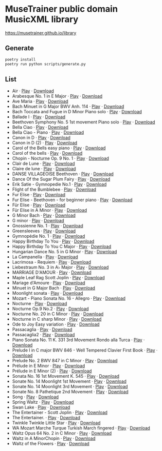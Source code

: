 
# MuseTrainer public domain MusicXML library


https://musetrainer.github.io/library


## Generate

```sh
poetry install
poetry run python scripts/generate.py
```

## List


- Air &middot; [Play](https://musetrainer.github.io/#/play?file=https%3A//musetrainer.github.io/library/scores/J._S._Bach_-_Air_on_the_G_String_Piano_arrangement.mxl) &middot; [Download](https://musetrainer.github.io/library/scores/J._S._Bach_-_Air_on_the_G_String_Piano_arrangement.mxl)
- Arabesque No. 1 in E Major &middot; [Play](https://musetrainer.github.io/#/play?file=https%3A//musetrainer.github.io/library/scores/Arabesque_L._66_No._1_in_E_Major.mxl) &middot; [Download](https://musetrainer.github.io/library/scores/Arabesque_L._66_No._1_in_E_Major.mxl)
- Ave Maria &middot; [Play](https://musetrainer.github.io/#/play?file=https%3A//musetrainer.github.io/library/scores/Ave_Maria_D839_-_Schubert_-_Solo_Piano_Arrg..mxl) &middot; [Download](https://musetrainer.github.io/library/scores/Ave_Maria_D839_-_Schubert_-_Solo_Piano_Arrg..mxl)
- Bach Minuet in G Major BWV Anh. 114 &middot; [Play](https://musetrainer.github.io/#/play?file=https%3A//musetrainer.github.io/library/scores/Bach_Minuet_in_G_Major_BWV_Anh._114.mxl) &middot; [Download](https://musetrainer.github.io/library/scores/Bach_Minuet_in_G_Major_BWV_Anh._114.mxl)
- Bach Toccata and Fugue in D Minor Piano solo &middot; [Play](https://musetrainer.github.io/#/play?file=https%3A//musetrainer.github.io/library/scores/Bach_Toccata_and_Fugue_in_D_Minor_Piano_solo.mxl) &middot; [Download](https://musetrainer.github.io/library/scores/Bach_Toccata_and_Fugue_in_D_Minor_Piano_solo.mxl)
- Ballade I &middot; [Play](https://musetrainer.github.io/#/play?file=https%3A//musetrainer.github.io/library/scores/Chopin_-_Ballade_no._1_in_G_minor_Op._23.mxl) &middot; [Download](https://musetrainer.github.io/library/scores/Chopin_-_Ballade_no._1_in_G_minor_Op._23.mxl)
- Beethoven Symphony No. 5 1st movement Piano solo &middot; [Play](https://musetrainer.github.io/#/play?file=https%3A//musetrainer.github.io/library/scores/Beethoven_Symphony_No._5_1st_movement_Piano_solo.mxl) &middot; [Download](https://musetrainer.github.io/library/scores/Beethoven_Symphony_No._5_1st_movement_Piano_solo.mxl)
- Bella Ciao &middot; [Play](https://musetrainer.github.io/#/play?file=https%3A//musetrainer.github.io/library/scores/Bella_Ciao_-_La_Casa_de_Papel.mxl) &middot; [Download](https://musetrainer.github.io/library/scores/Bella_Ciao_-_La_Casa_de_Papel.mxl)
- Bella Ciao - Piano &middot; [Play](https://musetrainer.github.io/#/play?file=https%3A//musetrainer.github.io/library/scores/Bella_Ciao.mxl) &middot; [Download](https://musetrainer.github.io/library/scores/Bella_Ciao.mxl)
- Canon in D &middot; [Play](https://musetrainer.github.io/#/play?file=https%3A//musetrainer.github.io/library/scores/Canon_in_D.mxl) &middot; [Download](https://musetrainer.github.io/library/scores/Canon_in_D.mxl)
- Canon in D (2) &middot; [Play](https://musetrainer.github.io/#/play?file=https%3A//musetrainer.github.io/library/scores/Canon_in_D_easy.mxl) &middot; [Download](https://musetrainer.github.io/library/scores/Canon_in_D_easy.mxl)
- Carol of the Bells easy piano &middot; [Play](https://musetrainer.github.io/#/play?file=https%3A//musetrainer.github.io/library/scores/Carol_of_the_Bells_easy_piano.mxl) &middot; [Download](https://musetrainer.github.io/library/scores/Carol_of_the_Bells_easy_piano.mxl)
- Carol of the bells &middot; [Play](https://musetrainer.github.io/#/play?file=https%3A//musetrainer.github.io/library/scores/Carol_of_the_Bells.mxl) &middot; [Download](https://musetrainer.github.io/library/scores/Carol_of_the_Bells.mxl)
- Chopin - Nocturne Op. 9 No. 1 &middot; [Play](https://musetrainer.github.io/#/play?file=https%3A//musetrainer.github.io/library/scores/Chopin_-_Nocturne_Op._9_No._1.mxl) &middot; [Download](https://musetrainer.github.io/library/scores/Chopin_-_Nocturne_Op._9_No._1.mxl)
- Clair de Lune &middot; [Play](https://musetrainer.github.io/#/play?file=https%3A//musetrainer.github.io/library/scores/Clair_de_Lune__Debussy.mxl) &middot; [Download](https://musetrainer.github.io/library/scores/Clair_de_Lune__Debussy.mxl)
- Claire de lune &middot; [Play](https://musetrainer.github.io/#/play?file=https%3A//musetrainer.github.io/library/scores/Clair_de_lune_-_Claude_Debussy.mxl) &middot; [Download](https://musetrainer.github.io/library/scores/Clair_de_lune_-_Claude_Debussy.mxl)
- DANSE VILLAGEOISE Beethoven &middot; [Play](https://musetrainer.github.io/#/play?file=https%3A//musetrainer.github.io/library/scores/DANSE_VILLAGEOISE_Beethoven.mxl) &middot; [Download](https://musetrainer.github.io/library/scores/DANSE_VILLAGEOISE_Beethoven.mxl)
- Dance Of the Sugar Plum Fairy &middot; [Play](https://musetrainer.github.io/#/play?file=https%3A//musetrainer.github.io/library/scores/Dance_of_the_sugar_plum_fairy.mxl) &middot; [Download](https://musetrainer.github.io/library/scores/Dance_of_the_sugar_plum_fairy.mxl)
- Erik Satie - Gymnopedie No.1 &middot; [Play](https://musetrainer.github.io/#/play?file=https%3A//musetrainer.github.io/library/scores/Erik_Satie_-_Gymnopedie_No.1.mxl) &middot; [Download](https://musetrainer.github.io/library/scores/Erik_Satie_-_Gymnopedie_No.1.mxl)
- Flight of the Bumblebee &middot; [Play](https://musetrainer.github.io/#/play?file=https%3A//musetrainer.github.io/library/scores/Flight_of_the_Bumblebee.mxl) &middot; [Download](https://musetrainer.github.io/library/scores/Flight_of_the_Bumblebee.mxl)
- Fur Elise &middot; [Play](https://musetrainer.github.io/#/play?file=https%3A//musetrainer.github.io/library/scores/Fur_Elise_Easy_Piano.mxl) &middot; [Download](https://musetrainer.github.io/library/scores/Fur_Elise_Easy_Piano.mxl)
- Fur Elise - Beethoven - for beginner piano &middot; [Play](https://musetrainer.github.io/#/play?file=https%3A//musetrainer.github.io/library/scores/Fur_Elise_-_Beethoven_-_for_beginner_piano.mxl) &middot; [Download](https://musetrainer.github.io/library/scores/Fur_Elise_-_Beethoven_-_for_beginner_piano.mxl)
- Für Elise &middot; [Play](https://musetrainer.github.io/#/play?file=https%3A//musetrainer.github.io/library/scores/Fur_Elise_fingered.mxl) &middot; [Download](https://musetrainer.github.io/library/scores/Fur_Elise_fingered.mxl)
- Für Elise in A Minor &middot; [Play](https://musetrainer.github.io/#/play?file=https%3A//musetrainer.github.io/library/scores/Fur_Elise.mxl) &middot; [Download](https://musetrainer.github.io/library/scores/Fur_Elise.mxl)
- G Minor Bach &middot; [Play](https://musetrainer.github.io/#/play?file=https%3A//musetrainer.github.io/library/scores/G_Minor_Bach_Original.mxl) &middot; [Download](https://musetrainer.github.io/library/scores/G_Minor_Bach_Original.mxl)
- G minor  &middot; [Play](https://musetrainer.github.io/#/play?file=https%3A//musetrainer.github.io/library/scores/G_Minor_Bach.mxl) &middot; [Download](https://musetrainer.github.io/library/scores/G_Minor_Bach.mxl)
- Gnossienne No. 1 &middot; [Play](https://musetrainer.github.io/#/play?file=https%3A//musetrainer.github.io/library/scores/Gnossienne_No._1.mxl) &middot; [Download](https://musetrainer.github.io/library/scores/Gnossienne_No._1.mxl)
- Greensleeves &middot; [Play](https://musetrainer.github.io/#/play?file=https%3A//musetrainer.github.io/library/scores/Greensleeves_for_Piano_easy_and_beautiful.mxl) &middot; [Download](https://musetrainer.github.io/library/scores/Greensleeves_for_Piano_easy_and_beautiful.mxl)
- Gymnopédie No. 1 &middot; [Play](https://musetrainer.github.io/#/play?file=https%3A//musetrainer.github.io/library/scores/Gymnopdie_No._1__Satie.mxl) &middot; [Download](https://musetrainer.github.io/library/scores/Gymnopdie_No._1__Satie.mxl)
- Happy Birthday To You &middot; [Play](https://musetrainer.github.io/#/play?file=https%3A//musetrainer.github.io/library/scores/Happy_Birthday_To_You_Piano.mxl) &middot; [Download](https://musetrainer.github.io/library/scores/Happy_Birthday_To_You_Piano.mxl)
- Happy Birthday To You C Major &middot; [Play](https://musetrainer.github.io/#/play?file=https%3A//musetrainer.github.io/library/scores/Happy_Birthday_To_You_C_Major.mxl) &middot; [Download](https://musetrainer.github.io/library/scores/Happy_Birthday_To_You_C_Major.mxl)
- Hungarian Dance No. 5 in G Minor &middot; [Play](https://musetrainer.github.io/#/play?file=https%3A//musetrainer.github.io/library/scores/Hungarian_Dance_No_5_in_G_Minor.mxl) &middot; [Download](https://musetrainer.github.io/library/scores/Hungarian_Dance_No_5_in_G_Minor.mxl)
- La Campanella &middot; [Play](https://musetrainer.github.io/#/play?file=https%3A//musetrainer.github.io/library/scores/La_Campanella_-_Grandes_Etudes_de_Paganini_No._3_-_Franz_Liszt.mxl) &middot; [Download](https://musetrainer.github.io/library/scores/La_Campanella_-_Grandes_Etudes_de_Paganini_No._3_-_Franz_Liszt.mxl)
- Lacrimosa - Requiem &middot; [Play](https://musetrainer.github.io/#/play?file=https%3A//musetrainer.github.io/library/scores/Lacrimosa_-_Requiem.mxl) &middot; [Download](https://musetrainer.github.io/library/scores/Lacrimosa_-_Requiem.mxl)
- Liebestraum No. 3 in A♭ Major &middot; [Play](https://musetrainer.github.io/#/play?file=https%3A//musetrainer.github.io/library/scores/Liebestraum_No._3_in_A_Major.mxl) &middot; [Download](https://musetrainer.github.io/library/scores/Liebestraum_No._3_in_A_Major.mxl)
- MARRIAGE D'AMOUR &middot; [Play](https://musetrainer.github.io/#/play?file=https%3A//musetrainer.github.io/library/scores/Chopin_-_Spring_Waltz.mxl) &middot; [Download](https://musetrainer.github.io/library/scores/Chopin_-_Spring_Waltz.mxl)
- Maple Leaf Rag Scott Joplin &middot; [Play](https://musetrainer.github.io/#/play?file=https%3A//musetrainer.github.io/library/scores/Maple_Leaf_Rag_Scott_Joplin.mxl) &middot; [Download](https://musetrainer.github.io/library/scores/Maple_Leaf_Rag_Scott_Joplin.mxl)
- Mariage d'Amoure &middot; [Play](https://musetrainer.github.io/#/play?file=https%3A//musetrainer.github.io/library/scores/Mariage_dAmour.mxl) &middot; [Download](https://musetrainer.github.io/library/scores/Mariage_dAmour.mxl)
- Minuet in G Major Bach &middot; [Play](https://musetrainer.github.io/#/play?file=https%3A//musetrainer.github.io/library/scores/Minuet_in_G_Major_Bach.mxl) &middot; [Download](https://musetrainer.github.io/library/scores/Minuet_in_G_Major_Bach.mxl)
- Moonlight sonata &middot; [Play](https://musetrainer.github.io/#/play?file=https%3A//musetrainer.github.io/library/scores/moonlight_sonata_3rd_movement.mxl) &middot; [Download](https://musetrainer.github.io/library/scores/moonlight_sonata_3rd_movement.mxl)
- Mozart - Piano Sonata No. 16 - Allegro &middot; [Play](https://musetrainer.github.io/#/play?file=https%3A//musetrainer.github.io/library/scores/Mozart_-_Piano_Sonata_No._16_-_Allegro.mxl) &middot; [Download](https://musetrainer.github.io/library/scores/Mozart_-_Piano_Sonata_No._16_-_Allegro.mxl)
- Nocturne &middot; [Play](https://musetrainer.github.io/#/play?file=https%3A//musetrainer.github.io/library/scores/Nocturne_in_E-flat_Major_Op._9_No._2_Easy.mxl) &middot; [Download](https://musetrainer.github.io/library/scores/Nocturne_in_E-flat_Major_Op._9_No._2_Easy.mxl)
- Nocturne  Op.9  No.2 &middot; [Play](https://musetrainer.github.io/#/play?file=https%3A//musetrainer.github.io/library/scores/Chopin_-_Nocturne_Op_9_No_2_E_Flat_Major.mxl) &middot; [Download](https://musetrainer.github.io/library/scores/Chopin_-_Nocturne_Op_9_No_2_E_Flat_Major.mxl)
- Nocturne No. 20 in C Minor &middot; [Play](https://musetrainer.github.io/#/play?file=https%3A//musetrainer.github.io/library/scores/Nocturne_No._20_in_C_Minor.mxl) &middot; [Download](https://musetrainer.github.io/library/scores/Nocturne_No._20_in_C_Minor.mxl)
- Nocturne in C sharp Minor &middot; [Play](https://musetrainer.github.io/#/play?file=https%3A//musetrainer.github.io/library/scores/Nocturne_in_C_sharp_Minor.mxl) &middot; [Download](https://musetrainer.github.io/library/scores/Nocturne_in_C_sharp_Minor.mxl)
- Ode to Joy Easy variation &middot; [Play](https://musetrainer.github.io/#/play?file=https%3A//musetrainer.github.io/library/scores/Ode_to_Joy_Easy_variation.mxl) &middot; [Download](https://musetrainer.github.io/library/scores/Ode_to_Joy_Easy_variation.mxl)
- Passacaglia &middot; [Play](https://musetrainer.github.io/#/play?file=https%3A//musetrainer.github.io/library/scores/Passacaglia.mxl) &middot; [Download](https://musetrainer.github.io/library/scores/Passacaglia.mxl)
- Passacaglia2 &middot; [Play](https://musetrainer.github.io/#/play?file=https%3A//musetrainer.github.io/library/scores/Passacaglia2.mxl) &middot; [Download](https://musetrainer.github.io/library/scores/Passacaglia2.mxl)
- Piano Sonata No. 11 K. 331 3rd Movement Rondo alla Turca &middot; [Play](https://musetrainer.github.io/#/play?file=https%3A//musetrainer.github.io/library/scores/Piano_Sonata_No._11_K._331_3rd_Movement_Rondo_alla_Turca.mxl) &middot; [Download](https://musetrainer.github.io/library/scores/Piano_Sonata_No._11_K._331_3rd_Movement_Rondo_alla_Turca.mxl)
- Prelude I in C major BWV 846 - Well Tempered Clavier First Book &middot; [Play](https://musetrainer.github.io/#/play?file=https%3A//musetrainer.github.io/library/scores/Prelude_I_in_C_major_BWV_846_-_Well_Tempered_Clavier_First_Book.mxl) &middot; [Download](https://musetrainer.github.io/library/scores/Prelude_I_in_C_major_BWV_846_-_Well_Tempered_Clavier_First_Book.mxl)
- Prelude No. 2 BWV 847 in C Minor &middot; [Play](https://musetrainer.github.io/#/play?file=https%3A//musetrainer.github.io/library/scores/Prelude_No._2_BWV_847_in_C_Minor.mxl) &middot; [Download](https://musetrainer.github.io/library/scores/Prelude_No._2_BWV_847_in_C_Minor.mxl)
- Prélude in E Minor &middot; [Play](https://musetrainer.github.io/#/play?file=https%3A//musetrainer.github.io/library/scores/Prlude_Opus_28_No._4_in_E_Minor__Chopin.mxl) &middot; [Download](https://musetrainer.github.io/library/scores/Prlude_Opus_28_No._4_in_E_Minor__Chopin.mxl)
- Prélude in E Minor (2) &middot; [Play](https://musetrainer.github.io/#/play?file=https%3A//musetrainer.github.io/library/scores/Prlude_No._4_in_E_Minor_Op._28_-_Frdric_Chopin.mxl) &middot; [Download](https://musetrainer.github.io/library/scores/Prlude_No._4_in_E_Minor_Op._28_-_Frdric_Chopin.mxl)
- Sonata No. 16 1st Movement K. 545 &middot; [Play](https://musetrainer.github.io/#/play?file=https%3A//musetrainer.github.io/library/scores/Sonata_No._16_1st_Movement_K._545.mxl) &middot; [Download](https://musetrainer.github.io/library/scores/Sonata_No._16_1st_Movement_K._545.mxl)
- Sonate No. 14 Moonlight 1st Movement &middot; [Play](https://musetrainer.github.io/#/play?file=https%3A//musetrainer.github.io/library/scores/Sonate_No._14_Moonlight_1st_Movement.mxl) &middot; [Download](https://musetrainer.github.io/library/scores/Sonate_No._14_Moonlight_1st_Movement.mxl)
- Sonate No. 14 Moonlight 3rd Movement &middot; [Play](https://musetrainer.github.io/#/play?file=https%3A//musetrainer.github.io/library/scores/Sonate_No._14_Moonlight_3rd_Movement.mxl) &middot; [Download](https://musetrainer.github.io/library/scores/Sonate_No._14_Moonlight_3rd_Movement.mxl)
- Sonate No. 8 Pathetique 2nd Movement &middot; [Play](https://musetrainer.github.io/#/play?file=https%3A//musetrainer.github.io/library/scores/Sonate_No._8_Pathetique_2nd_Movement.mxl) &middot; [Download](https://musetrainer.github.io/library/scores/Sonate_No._8_Pathetique_2nd_Movement.mxl)
- Song &middot; [Play](https://musetrainer.github.io/#/play?file=https%3A//musetrainer.github.io/library/scores/Schubert_Serenade_-_Standchen_-_By_Lizst.mxl) &middot; [Download](https://musetrainer.github.io/library/scores/Schubert_Serenade_-_Standchen_-_By_Lizst.mxl)
- Spring Waltz &middot; [Play](https://musetrainer.github.io/#/play?file=https%3A//musetrainer.github.io/library/scores/Spring_Waltz_Mariage_dAmour_-_Chopin.mxl) &middot; [Download](https://musetrainer.github.io/library/scores/Spring_Waltz_Mariage_dAmour_-_Chopin.mxl)
- Swan Lake &middot; [Play](https://musetrainer.github.io/#/play?file=https%3A//musetrainer.github.io/library/scores/Swan_Lake.mxl) &middot; [Download](https://musetrainer.github.io/library/scores/Swan_Lake.mxl)
- The Entertainer - Scott Joplin &middot; [Play](https://musetrainer.github.io/#/play?file=https%3A//musetrainer.github.io/library/scores/The_Entertainer_-_Scott_Joplin.mxl) &middot; [Download](https://musetrainer.github.io/library/scores/The_Entertainer_-_Scott_Joplin.mxl)
- The Entertainer. &middot; [Play](https://musetrainer.github.io/#/play?file=https%3A//musetrainer.github.io/library/scores/The_Entertainer_-_Scott_Joplin_-_1902.mxl) &middot; [Download](https://musetrainer.github.io/library/scores/The_Entertainer_-_Scott_Joplin_-_1902.mxl)
- Twinkle Twinkle Little Star &middot; [Play](https://musetrainer.github.io/#/play?file=https%3A//musetrainer.github.io/library/scores/12_Variations_of_Twinkle_Twinkle_Little_Star.mxl) &middot; [Download](https://musetrainer.github.io/library/scores/12_Variations_of_Twinkle_Twinkle_Little_Star.mxl)
- WA Mozart Marche Turque Turkish March fingered &middot; [Play](https://musetrainer.github.io/#/play?file=https%3A//musetrainer.github.io/library/scores/WA_Mozart_Marche_Turque_Turkish_March_fingered.mxl) &middot; [Download](https://musetrainer.github.io/library/scores/WA_Mozart_Marche_Turque_Turkish_March_fingered.mxl)
- Waltz Opus 64 No. 2 in C Minor &middot; [Play](https://musetrainer.github.io/#/play?file=https%3A//musetrainer.github.io/library/scores/Waltz_Opus_64_No._2_in_C_Minor.mxl) &middot; [Download](https://musetrainer.github.io/library/scores/Waltz_Opus_64_No._2_in_C_Minor.mxl)
- Waltz in A MinorChopin &middot; [Play](https://musetrainer.github.io/#/play?file=https%3A//musetrainer.github.io/library/scores/Waltz_in_A_MinorChopin.mxl) &middot; [Download](https://musetrainer.github.io/library/scores/Waltz_in_A_MinorChopin.mxl)
- Waltz of the Flowers &middot; [Play](https://musetrainer.github.io/#/play?file=https%3A//musetrainer.github.io/library/scores/Waltz_of_the_Flowers.mxl) &middot; [Download](https://musetrainer.github.io/library/scores/Waltz_of_the_Flowers.mxl)